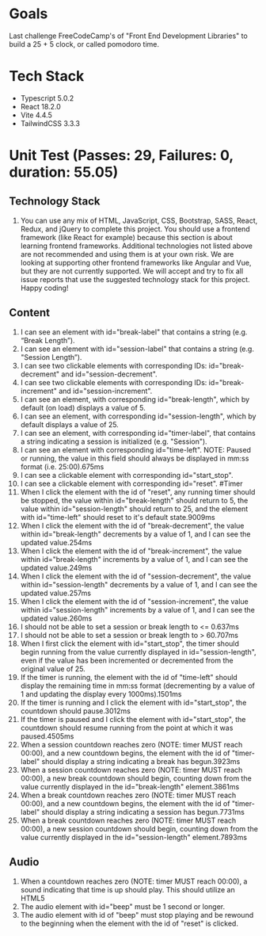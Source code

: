 # Goals
Last challenge FreeCodeCamp's of "Front End Development Libraries" to build a 25 + 5 clock, or called pomodoro time.

# Tech Stack
- Typescript 5.0.2
- React 18.2.0
- Vite 4.4.5
- TailwindCSS 3.3.3

# Unit Test (Passes: 29, Failures: 0, duration: 55.05)
## Technology Stack
1. You can use any mix of HTML, JavaScript, CSS, Bootstrap, SASS, React, Redux, and jQuery to complete this project. You should use a frontend framework (like React for example) because this section is about learning frontend frameworks. Additional technologies not listed above are not recommended and using them is at your own risk. We are looking at supporting other frontend frameworks like Angular and Vue, but they are not currently supported. We will accept and try to fix all issue reports that use the suggested technology stack for this project. Happy coding!
## Content
1. I can see an element with id="break-label" that contains a string (e.g. “Break Length”).
2. I can see an element with id="session-label" that contains a string (e.g. "Session Length”).
3. I can see two clickable elements with corresponding IDs: id="break-decrement" and id="session-decrement".
4. I can see two clickable elements with corresponding IDs: id="break-increment" and id="session-increment".
5. I can see an element, with corresponding id="break-length", which by default (on load) displays a value of 5.
6. I can see an element, with corresponding id="session-length", which by default displays a value of 25.
7. I can see an element, with corresponding id="timer-label", that contains a string indicating a session is initialized (e.g. "Session").
8. I can see an element with corresponding id="time-left". NOTE: Paused or running, the value in this field should always be displayed in mm:ss format (i.e. 25:00).675ms
9. I can see a clickable element with corresponding id="start_stop".
10. I can see a clickable element with corresponding id="reset".
#Timer
1. When I click the element with the id of "reset", any running timer should be stopped, the value within id="break-length" should return to 5, the value within id="session-length" should return to 25, and the element with id="time-left" should reset to it's default state.9009ms
2. When I click the element with the id of "break-decrement", the value within id="break-length" decrements by a value of 1, and I can see the updated value.254ms
3. When I click the element with the id of "break-increment", the value within id="break-length" increments by a value of 1, and I can see the updated value.249ms
4. When I click the element with the id of "session-decrement", the value within id="session-length" decrements by a value of 1, and I can see the updated value.257ms
5. When I click the element with the id of "session-increment", the value within id="session-length" increments by a value of 1, and I can see the updated value.260ms
6. I should not be able to set a session or break length to <= 0.637ms
7. I should not be able to set a session or break length to > 60.707ms
8. When I first click the element with id="start_stop", the timer should begin running from the value currently displayed in id="session-length", even if the value has been incremented or decremented from the original value of 25.
9. If the timer is running, the element with the id of "time-left" should display the remaining time in mm:ss format (decrementing by a value of 1 and updating the display every 1000ms).1501ms
10. If the timer is running and I click the element with id="start_stop", the countdown should pause.3012ms
11. If the timer is paused and I click the element with id="start_stop", the countdown should resume running from the point at which it was paused.4505ms
12. When a session countdown reaches zero (NOTE: timer MUST reach 00:00), and a new countdown begins, the element with the id of "timer-label" should display a string indicating a break has begun.3923ms
13. When a session countdown reaches zero (NOTE: timer MUST reach 00:00), a new break countdown should begin, counting down from the value currently displayed in the id="break-length" element.3861ms
14. When a break countdown reaches zero (NOTE: timer MUST reach 00:00), and a new countdown begins, the element with the id of "timer-label" should display a string indicating a session has begun.7731ms
15. When a break countdown reaches zero (NOTE: timer MUST reach 00:00), a new session countdown should begin, counting down from the value currently displayed in the id="session-length" element.7893ms

## Audio
1. When a countdown reaches zero (NOTE: timer MUST reach 00:00), a sound indicating that time is up should play. This should utilize an HTML5 <audio> tag and have a corresponding id="beep".4109ms
2. The audio element with id="beep" must be 1 second or longer.
3. The audio element with id of "beep" must stop playing and be rewound to the beginning when the element with the id of "reset" is clicked.